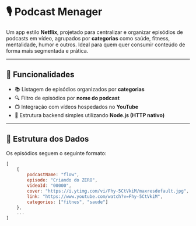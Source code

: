 # 🎙️ Podcast Menager

Um app estilo **Netflix**, projetado para centralizar e organizar episódios de podcasts em vídeo, agrupados por **categorias** como saúde, fitness, mentalidade, humor e outros. Ideal para quem quer consumir conteúdo de forma mais segmentada e prática.

---

## 🚀 Funcionalidades

- 📚 Listagem de episódios organizados por **categorias**
- 🔍 Filtro de episódios por **nome do podcast**
- 📺 Integração com vídeos hospedados no **YouTube**
- 🧠 Estrutura backend simples utilizando **Node.js (HTTP nativo)**

---

## 🧱 Estrutura dos Dados

Os episódios seguem o seguinte formato:

```js
[
    {
        podcastName: "flow",
        episode: "Criando do ZERO",
        videoId: "00000",
        cover: "https://i.ytimg.com/vi/Fhy-5CtVkiM/maxresdefault.jpg",
        link: "https://www.youtube.com/watch?v=Fhy-5CtVkiM",
        categories: ["fitnes", "saude"]
    },
    ...
]
